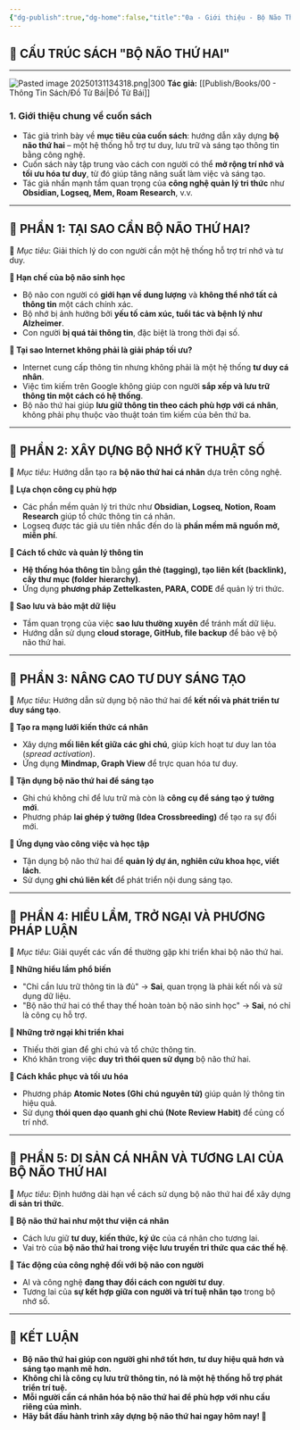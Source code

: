 ```yaml
---
{"dg-publish":true,"dg-home":false,"title":"0a - Giới thiệu - Bộ Não Thứ Hai","date":"2025-01-31","tags":["sach","sach/bo-nao-thu-hai"],"dg-path":"Books/02 - Bộ Não Thứ Hai - Đồ Tử Bái/0a - Giới thiệu - Bộ Não Thứ Hai.md","permalink":"/books/02-bo-nao-thu-hai-do-tu-bai/0a-gioi-thieu-bo-nao-thu-hai/","dgPassFrontmatter":true,"updated":"2025-02-23T09:21:26.227+07:00"}
---
```


## **📖 CẤU TRÚC SÁCH "BỘ NÃO THỨ HAI"**
---
![Pasted image 20250131134318.png|300](/img/user/src/Pasted%20image%2020250131134318.png)
**Tác giả:**  [[Publish/Books/00 - Thông Tin Sách/Đồ Tử Bái\|Đồ Tử Bái]]
### **1. Giới thiệu chung về cuốn sách**

- Tác giả trình bày về **mục tiêu của cuốn sách**: hướng dẫn xây dựng **bộ não thứ hai** – một hệ thống hỗ trợ tư duy, lưu trữ và sáng tạo thông tin bằng công nghệ.
- Cuốn sách này tập trung vào cách con người có thể **mở rộng trí nhớ và tối ưu hóa tư duy**, từ đó giúp tăng năng suất làm việc và sáng tạo.
- Tác giả nhấn mạnh tầm quan trọng của **công nghệ quản lý tri thức** như **Obsidian, Logseq, Mem, Roam Research**, v.v.

---

## **📂 PHẦN 1: TẠI SAO CẦN BỘ NÃO THỨ HAI?**

📌 _Mục tiêu_: Giải thích lý do con người cần một hệ thống hỗ trợ trí nhớ và tư duy.

**🔹 Hạn chế của bộ não sinh học**

- Bộ não con người có **giới hạn về dung lượng** và **không thể nhớ tất cả thông tin** một cách chính xác.
- Bộ nhớ bị ảnh hưởng bởi **yếu tố cảm xúc, tuổi tác và bệnh lý như Alzheimer**.
- Con người **bị quá tải thông tin**, đặc biệt là trong thời đại số.

**🔹 Tại sao Internet không phải là giải pháp tối ưu?**

- Internet cung cấp thông tin nhưng không phải là một hệ thống **tư duy cá nhân**.
- Việc tìm kiếm trên Google không giúp con người **sắp xếp và lưu trữ thông tin một cách có hệ thống**.
- Bộ não thứ hai giúp **lưu giữ thông tin theo cách phù hợp với cá nhân**, không phải phụ thuộc vào thuật toán tìm kiếm của bên thứ ba.

---

## **📂 PHẦN 2: XÂY DỰNG BỘ NHỚ KỸ THUẬT SỐ**

📌 _Mục tiêu_: Hướng dẫn tạo ra **bộ não thứ hai cá nhân** dựa trên công nghệ.

**🔹 Lựa chọn công cụ phù hợp**

- Các phần mềm quản lý tri thức như **Obsidian, Logseq, Notion, Roam Research** giúp tổ chức thông tin cá nhân.
- Logseq được tác giả ưu tiên nhắc đến do là **phần mềm mã nguồn mở, miễn phí**.

**🔹 Cách tổ chức và quản lý thông tin**

- **Hệ thống hóa thông tin** bằng **gắn thẻ (tagging), tạo liên kết (backlink), cây thư mục (folder hierarchy)**.
- Ứng dụng **phương pháp Zettelkasten, PARA, CODE** để quản lý tri thức.

**🔹 Sao lưu và bảo mật dữ liệu**

- Tầm quan trọng của việc **sao lưu thường xuyên** để tránh mất dữ liệu.
- Hướng dẫn sử dụng **cloud storage, GitHub, file backup** để bảo vệ bộ não thứ hai.

---

## **📂 PHẦN 3: NÂNG CAO TƯ DUY SÁNG TẠO**

📌 _Mục tiêu_: Hướng dẫn sử dụng bộ não thứ hai để **kết nối và phát triển tư duy sáng tạo**.

**🔹 Tạo ra mạng lưới kiến thức cá nhân**

- Xây dựng **mối liên kết giữa các ghi chú**, giúp kích hoạt tư duy lan tỏa (_spread activation_).
- Ứng dụng **Mindmap, Graph View** để trực quan hóa tư duy.

**🔹 Tận dụng bộ não thứ hai để sáng tạo**

- Ghi chú không chỉ để lưu trữ mà còn là **công cụ để sáng tạo ý tưởng mới**.
- Phương pháp **lai ghép ý tưởng (Idea Crossbreeding)** để tạo ra sự đổi mới.

**🔹 Ứng dụng vào công việc và học tập**

- Tận dụng bộ não thứ hai để **quản lý dự án, nghiên cứu khoa học, viết lách**.
- Sử dụng **ghi chú liên kết** để phát triển nội dung sáng tạo.

---

## **📂 PHẦN 4: HIỂU LẦM, TRỞ NGẠI VÀ PHƯƠNG PHÁP LUẬN**

📌 _Mục tiêu_: Giải quyết các vấn đề thường gặp khi triển khai bộ não thứ hai.

**🔹 Những hiểu lầm phổ biến**

- "Chỉ cần lưu trữ thông tin là đủ" → **Sai**, quan trọng là phải kết nối và sử dụng dữ liệu.
- "Bộ não thứ hai có thể thay thế hoàn toàn bộ não sinh học" → **Sai**, nó chỉ là công cụ hỗ trợ.

**🔹 Những trở ngại khi triển khai**

- Thiếu thời gian để ghi chú và tổ chức thông tin.
- Khó khăn trong việc **duy trì thói quen sử dụng** bộ não thứ hai.

**🔹 Cách khắc phục và tối ưu hóa**

- Phương pháp **Atomic Notes (Ghi chú nguyên tử)** giúp quản lý thông tin hiệu quả.
- Sử dụng **thói quen dạo quanh ghi chú (Note Review Habit)** để củng cố trí nhớ.

---

## **📂 PHẦN 5: DI SẢN CÁ NHÂN VÀ TƯƠNG LAI CỦA BỘ NÃO THỨ HAI**

📌 _Mục tiêu_: Định hướng dài hạn về cách sử dụng bộ não thứ hai để xây dựng **di sản tri thức**.

**🔹 Bộ não thứ hai như một thư viện cá nhân**

- Cách lưu giữ **tư duy, kiến thức, ký ức** của cá nhân cho tương lai.
- Vai trò của **bộ não thứ hai trong việc lưu truyền tri thức qua các thế hệ**.

**🔹 Tác động của công nghệ đối với bộ não con người**

- AI và công nghệ **đang thay đổi cách con người tư duy**.
- Tương lai của **sự kết hợp giữa con người và trí tuệ nhân tạo** trong bộ nhớ số.

---

## **🎯 KẾT LUẬN**

- **Bộ não thứ hai giúp con người ghi nhớ tốt hơn, tư duy hiệu quả hơn và sáng tạo mạnh mẽ hơn.**
- **Không chỉ là công cụ lưu trữ thông tin, nó là một hệ thống hỗ trợ phát triển trí tuệ.**
- **Mỗi người cần cá nhân hóa bộ não thứ hai để phù hợp với nhu cầu riêng của mình.**
- **Hãy bắt đầu hành trình xây dựng bộ não thứ hai ngay hôm nay! 🚀**

